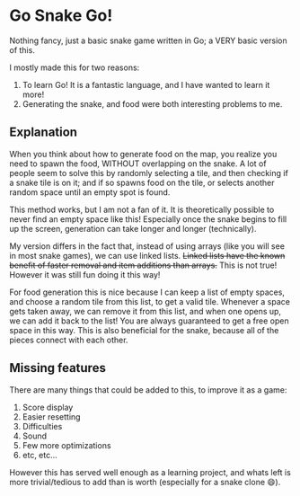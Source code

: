 # Go Snake Go!

Nothing fancy, just a basic snake game written in Go; a VERY basic version of this.

I mostly made this for two reasons:

1) To learn Go! It is a fantastic language, and I have wanted to learn it more!
2) Generating the snake, and food were both interesting problems to me.

## Explanation

When you think about how to generate food on the map, you realize you need to spawn the food, WITHOUT overlapping on the snake. A lot of people seem to solve this by randomly selecting a tile, and then checking if a snake tile is on it; and if so spawns food on the tile, or selects another random space until an empty spot is found.

This method works, but I am not a fan of it. It is theoretically possible to never find an empty space like this! Especially once the snake begins to fill up the screen, generation can take longer and longer (technically). 

 My version differs in the fact that, instead of using arrays (like you will see in most snake games), we can use linked lists. ~~Linked lists have the known benefit of faster removal and item additions than arrays.~~ This is not true! However it was still fun doing it this way!

 For food generation this is nice because I can keep a list of empty spaces, and choose a random tile from this list, to get a valid tile. Whenever a space gets taken away, we can remove it from this list, and when one opens up, we can add it back to the list! You are always guaranteed to get a free open space in this way. This is also beneficial for the snake, because all of the pieces connect with each other.

## Missing features

There are many things that could be added to this, to improve it as a game:

1) Score display
2) Easier resetting
3) Difficulties
4) Sound
5) Few more optimizations
6) etc, etc...

However this has served well enough as a learning project, and whats left is more trivial/tedious to add than is worth (especially for a snake clone 😄).
